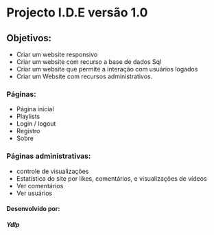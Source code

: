 # Projecto I.D.E versão 1.0
## Objetivos:
* Criar um website responsivo
* Criar um website com recurso a base de dados Sql
* Criar um website que permite a interação com usuários logados
* Criar um Website com recursos administrativos.

### Páginas:
* Página inicial
* Playlists
* Login / logout
* Registro
* Sobre

### Páginas administrativas:
* controle de visualizações
* Estatística do site por likes, comentários, e visualizações de vídeos
* Ver comentários
* Ver usuários

#### Desenvolvido por:
##### Ydlp
